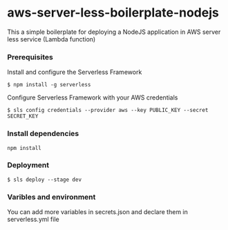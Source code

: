 # aws-server-less-boilerplate-nodejs
This a simple boilerplate for deploying a NodeJS application in AWS server less service (Lambda function)

### Prerequisites
Install and configure the Serverless Framework

```
$ npm install -g serverless
```

Configure Serverless Framework with your AWS credentials

```
$ sls config credentials --provider aws --key PUBLIC_KEY --secret SECRET_KEY
```

### Install dependencies

```
npm install
```
### Deployment

```
$ sls deploy --stage dev
```
### Varibles and environment

You can add more variables in secrets.json and declare them in serverless.yml file